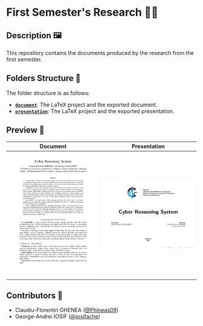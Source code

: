 # First Semester's Research 🧑‍🎓

## Description 🖼️

This repository contains the documents produced by the research from the first semester.

## Folders Structure 📁

The folder structure is as follows:
- **[`document`](document)**: The LaTeX project and the exported document.
- **[`presentation`](presentation)**: The LaTeX project and the exported presentation.

## Preview 👀

| Document                                                                                                           | Presentation                                                                                                                   |
| ------------------------------------------------------------------------------------------------------------------ | ------------------------------------------------------------------------------------------------------------------------------ |
| <a href="document/export.pdf"><kbd><img src="document/preview.png" width="400px" alt="Document preview"></kbd></a> | <a href="presentation/export.pdf"><kbd><img src="presentation/preview.png" width="400px" alt="Presentation preview"></kbd></a> |

## Contributors 🤝

- Claudiu-Florentin GHENEA ([@Phineas09](https://github.com/Phineas09))
- George-Andrei IOSIF ([@iosifache](https://github.com/iosifache))